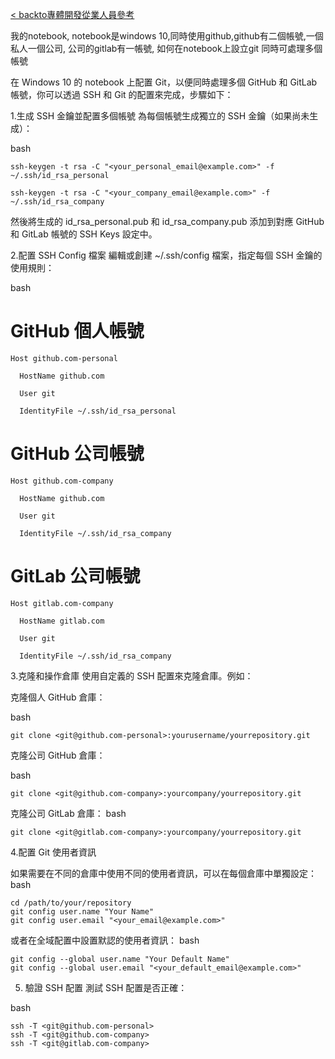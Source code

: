 [< backto專體開發從業人員參考](../../../README.md)

我的notebook, notebook是windows 10,同時使用github,github有二個帳號,一個私人一個公司, 公司的gitlab有一帳號, 如何在notebook上設立git 同時可處理多個帳號

在 Windows 10 的 notebook 上配置 Git，以便同時處理多個 GitHub 和 GitLab 帳號，你可以透過 SSH 和 Git 的配置來完成，步驟如下：

1.生成 SSH 金鑰並配置多個帳號
為每個帳號生成獨立的 SSH 金鑰（如果尚未生成）：

bash
```
ssh-keygen -t rsa -C "<your_personal_email@example.com>" -f ~/.ssh/id_rsa_personal
```
```
ssh-keygen -t rsa -C "<your_company_email@example.com>" -f ~/.ssh/id_rsa_company
```
然後將生成的 id_rsa_personal.pub 和 id_rsa_company.pub 添加到對應 GitHub 和 GitLab 帳號的 SSH Keys 設定中。

2.配置 SSH Config 檔案
編輯或創建 ~/.ssh/config 檔案，指定每個 SSH 金鑰的使用規則：

bash

# GitHub 個人帳號

```
Host github.com-personal

  HostName github.com

  User git

  IdentityFile ~/.ssh/id_rsa_personal
```
# GitHub 公司帳號
```
Host github.com-company

  HostName github.com

  User git

  IdentityFile ~/.ssh/id_rsa_company
```
# GitLab 公司帳號
```
Host gitlab.com-company

  HostName gitlab.com

  User git
  
  IdentityFile ~/.ssh/id_rsa_company
```
3.克隆和操作倉庫
使用自定義的 SSH 配置來克隆倉庫。例如：

克隆個人 GitHub 倉庫：

bash
```
git clone <git@github.com-personal>:yourusername/yourrepository.git
```
克隆公司 GitHub 倉庫：

bash
```
git clone <git@github.com-company>:yourcompany/yourrepository.git
```
克隆公司 GitLab 倉庫：
bash
```
git clone <git@gitlab.com-company>:yourcompany/yourrepository.git
```
4.配置 Git 使用者資訊

如果需要在不同的倉庫中使用不同的使用者資訊，可以在每個倉庫中單獨設定：
bash
```
cd /path/to/your/repository
git config user.name "Your Name"
git config user.email "<your_email@example.com>"
```
或者在全域配置中設置默認的使用者資訊：
bash
```
git config --global user.name "Your Default Name"
git config --global user.email "<your_default_email@example.com>"
```
5. 驗證 SSH 配置
測試 SSH 配置是否正確：

bash
```
ssh -T <git@github.com-personal>
ssh -T <git@github.com-company>
ssh -T <git@gitlab.com-company>
```
